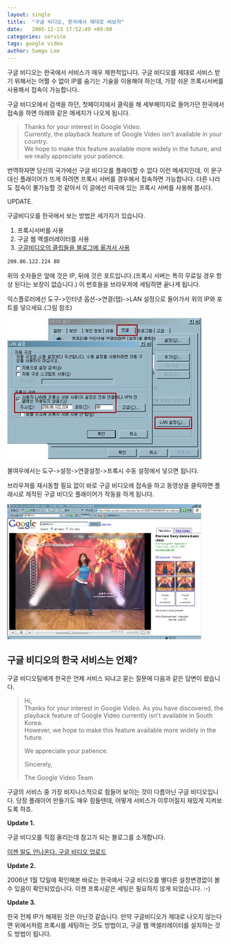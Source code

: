 ```yaml
---
layout: single
title:  "구글 비디오, 한국에서 제대로 써보자"
date:   2005-12-23 17:52:49 +09:00
categories: service
tags: google video
author: Samgu Lee
---
```

구글 비디오는 한국에서 서비스가 매우 제한적입니다. 구글 비디오를 제대로 서비스 받기 위해서는 어쩔 수 없이 IP를 숨기는 기술을 이용해야 하는데, 가장 쉬운 프록시서버를 사용해서 접속이 가능합니다.

구글 비디오에서 검색을 하던, 첫페이지에서 클릭을 해 세부페이지로 들어가던 한국에서 접속을 하면 아래와 같은 메세지가 나오게 됩니다.

> Thanks for your interest in Google Video.  
> Currently, the playback feature of Google Video isn't available in your country.  
> We hope to make this feature available more widely in the future, and we really appreciate your patience. 

번역하자면 당신의 국가에선 구글 비디오를 플래이할 수 없다 이런 메세지인데, 이 문구 대신 플래이어가 뜨게 하려면 프록시 서버를 경우해서 접속하면 가능합니다. 다른 나라도 접속이 불가능할 것 같아서 이 글에선 미국에 있는 프록시 서버를 사용해 봅시다.

UPDATE.

구글비디오를 한국에서 보는 방법은 세가지가 있습니다.

1. 프록시서버를 사용
2. 구글 웹 엑셀러레이터를 사용
3. [구글비디오의 클립들을 블로그에 옮겨서 사용](https://palgle.com/video_in_my_blog/2006/01/16/)

```sh
209.86.122.224 80
```

위의 숫자들은 앞에 것은 IP, 뒤에 것은 포트입니다.(프록시 서버는 특히 무료일 경우 항상 된다는 보장이 없습니다.) 이 번호들을 브라우져에 세팅하면 끝나게 됩니다.

익스플로러에선 도구->인터넷 옵션->연결(탭)->LAN 설정으로 들어가서 위의 IP와 포트를 넣으세요.(그림 참조)

![프록시 서버 설정](/assets/proxy.jpg)

불여우에서는 도구->설정->연결설정->프록시 수동 설정에서 넣으면 됩니다.

브라우져를 재시동할 필요 없이 바로 구글 비디오에 접속을 하고 동영상을 클릭하면 플래시로 제작된 구글 비디오 플래이어가 작동을 하게 됩니다.

![구글 비디오 플래이어](/assets/google_video.jpg)

## 구글 비디오의 한국 서비스는 언제?

구글 비디오팀에게 한국은 언제 서비스 되냐고 묻는 질문에 다음과 같은 답변이 왔습니다.

> Hi,  
> Thanks for your interest in Google Video. As you have discovered, the playback feature of Google Video currently isn't available in South Korea.  
> However, we hope to make this feature available more widely in the future.  
>
> We appreciate your patience.  
>
> Sincerely,  
>
> The Google Video Team

구글의 서비스 중 가장 비지니스적으로 힘들어 보이는 것이 다름아닌 구글 비디오입니다. 당장 플래이어 만들기도 매우 힘들텐데, 어떻게 서비스가 이루어질지 재밌게 지켜보도록 하죠.

**Update 1.**

구글 비디오를 직접 올리는데 참고가 되는 블로그를 소개합니다.

[이젠 말도 안나온다. 구글 비디오 업로드](http://ilmol.egloos.com/1197333)

**Update 2.**

2006년 1월 12일에 확인해본 바로는 한국에서 구글 비디오를 별다른 설정변경없이 볼 수 있음이 확인되었습니다. 이젠 프록시같은 세팅은 필요하지 않게 되었습니다. :-)

**Update 3.**

한국 전체 IP가 해재된 것은 아닌것 같습니다. 만약 구글비디오가 제대로 나오지 않는다면 위에서처럼 프록시를 세팅하는 것도 방법이고, 구글 웹 엑셀러레이터를 설치하는 것도 방법이 됩니다.
